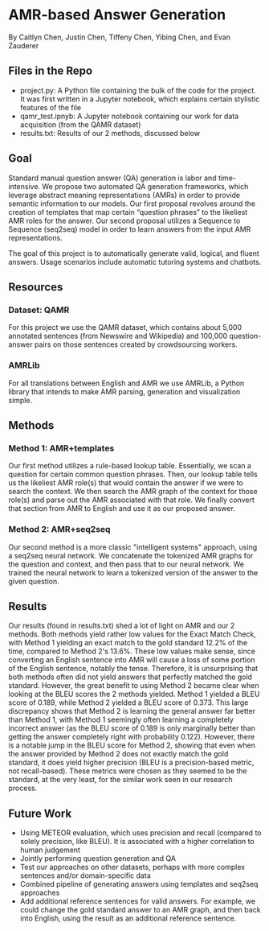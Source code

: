 # AMR-based Answer Generation
By Caitlyn Chen, Justin Chen, Tiffeny Chen, Yibing Chen, and Evan Zauderer

## Files in the Repo
- project.py: A Python file containing the bulk of the code for the project. It was first written in a Jupyter notebook, which explains certain stylistic features of the file
- qamr_test.ipnyb: A Jupyter notebook containing our work for data acquisition (from the QAMR dataset)
- results.txt: Results of our 2 methods, discussed below
## Goal

Standard manual question answer (QA) generation is labor and time-intensive. We propose two automated QA generation frameworks, which leverage abstract meaning representations (AMRs) in order  to provide semantic information to our models. Our first proposal revolves around the creation of templates that map certain “question phrases” to the likeliest AMR roles for the answer. Our second proposal utilizes a Sequence to Sequence (seq2seq) model in order to learn answers from the input AMR representations.

The goal of this project is to automatically generate valid, logical, and fluent answers. Usage scenarios include automatic tutoring systems and chatbots.
## Resources
### Dataset: QAMR

For this project we use the QAMR dataset, which contains about 5,000 annotated sentences (from Newswire and Wikipedia) and 100,000 question-answer pairs on those sentences created by crowdsourcing workers.

### AMRLib

For all translations between English and AMR we use AMRLib, a Python library that intends to make AMR parsing, generation and visualization simple.

## Methods

### Method 1: AMR+templates

Our first method utilizes a rule-based lookup table. Essentially, we scan a question for certain common question phrases. Then, our lookup table tells us the likeliest AMR role(s) that would contain the answer if we were to search the context. We then search the AMR graph of the context for those role(s) and parse out the AMR associated with that role. We finally convert that section from AMR to English and use it as our proposed answer.

### Method 2: AMR+seq2seq

Our second method is a more classic "intelligent systems" approach, using a seq2seq neural network. We concatenate the tokenized AMR graphs for the question and context, and then pass that to our neural network. We trained the neural network to learn a tokenized version of the answer to the given question.

## Results
Our results (found in results.txt) shed a lot of light on AMR and our 2 methods. Both methods yield rather low values for the Exact Match Check, with Method 1 yielding an exact match to the gold standard 12.2% of the time, compared to Method 2's 13.6%. These low values make sense, since converting an English sentence into AMR will cause a loss of some portion of the English sentence, notably the tense. Therefore, it is unsurprising that both methods often did not yield answers that perfectly matched the gold standard.
However, the great benefit to using Method 2 became clear when looking at the BLEU scores the 2 methods yielded. Method 1 yielded a BLEU score of 0.189, while Method 2 yielded a BLEU score of 0.373. This large discrepancy shows that Method 2 is learning the general answer far better than Method 1, with Method 1 seemingly often learning a completely incorrect answer (as the BLEU score of 0.189 is only marginally better than getting the answer completely right with probability 0.122). However, there is a notable jump in the BLEU score for Method 2, showing that even when the answer provided by Method 2 does not exactly match the gold standard, it does yield higher precision (BLEU is a precision-based metric, not recall-based).
These metrics were chosen as they seemed to be the standard, at the very least, for the similar work seen in our research process.

## Future Work
- Using METEOR evaluation, which uses precision and recall (compared to solely precision, like BLEU). It is associated with a higher correlation to human judgement 
- Jointly performing question generation and QA
- Test our approaches on other datasets, perhaps with more complex sentences and/or domain-specific data 
- Combined pipeline of generating answers using templates and seq2seq approaches
- Add additional reference sentences for valid answers. For example, we could change the gold standard answer to an AMR graph, and then back into English, using the result as an additional reference sentence.
